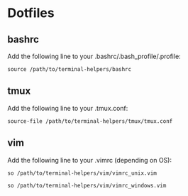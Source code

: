 Dotfiles
===

bashrc
---
Add the following line to your .bashrc/.bash_profile/.profile:

`source /path/to/terminal-helpers/bashrc`

tmux
---
Add the following line to your .tmux.conf:

`source-file /path/to/terminal-helpers/tmux/tmux.conf`

vim
---
Add the following line to your .vimrc (depending on OS):

`so /path/to/terminal-helpers/vim/vimrc_unix.vim`

`so /path/to/terminal-helpers/vim/vimrc_windows.vim`
